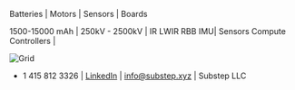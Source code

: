 Batteries | Motors | Sensors | Boards


1500-15000 mAh | 250kV - 2500kV  | IR LWIR RBB IMU| Sensors Compute Controllers | 


![Grid](https://img.freepik.com/free-vector/dark-background-with-purple-squares_1053-430.jpg) 

+ 1 415 812 3326 | [LinkedIn](https://linkedin.com/company/substep)  | info@substep.xyz | Substep LLC 
